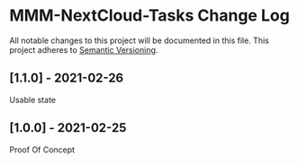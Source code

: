 # MMM-NextCloud-Tasks Change Log

All notable changes to this project will be documented in this file.
This project adheres to [Semantic Versioning](http://semver.org/).

## [1.1.0] - 2021-02-26

Usable state

## [1.0.0] - 2021-02-25

Proof Of Concept
